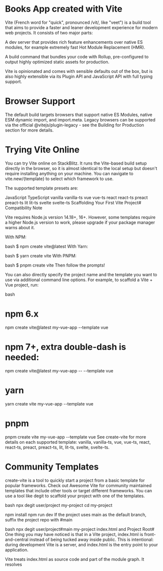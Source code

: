 # Books App created with Vite

Vite (French word for "quick", pronounced /vit/, like "veet") is a build tool that aims to provide a faster and leaner development experience for modern web projects. It consists of two major parts:

A dev server that provides rich feature enhancements over native ES modules, for example extremely fast Hot Module Replacement (HMR).

A build command that bundles your code with Rollup, pre-configured to output highly optimized static assets for production.

Vite is opinionated and comes with sensible defaults out of the box, but is also highly extensible via its Plugin API and JavaScript API with full typing support.

# Browser Support
The default build targets browsers that support native ES Modules, native ESM dynamic import, and import.meta. Legacy browsers can be supported via the official @vitejs/plugin-legacy - see the Building for Production section for more details.

# Trying Vite Online
You can try Vite online on StackBlitz. It runs the Vite-based build setup directly in the browser, so it is almost identical to the local setup but doesn't require installing anything on your machine. You can navigate to vite.new/{template} to select which framework to use.

The supported template presets are:

JavaScript	TypeScript
vanilla	vanilla-ts
vue	vue-ts
react	react-ts
preact	preact-ts
lit	lit-ts
svelte	svelte-ts
Scaffolding Your First Vite Project#
Compatibility Note

Vite requires Node.js version 14.18+, 16+. However, some templates require a higher Node.js version to work, please upgrade if your package manager warns about it.

With NPM:

bash
$ npm create vite@latest
With Yarn:

bash
$ yarn create vite
With PNPM:

bash
$ pnpm create vite
Then follow the prompts!

You can also directly specify the project name and the template you want to use via additional command line options. For example, to scaffold a Vite + Vue project, run:

bash
# npm 6.x
npm create vite@latest my-vue-app --template vue

# npm 7+, extra double-dash is needed:
npm create vite@latest my-vue-app -- --template vue

# yarn
yarn create vite my-vue-app --template vue

# pnpm
pnpm create vite my-vue-app --template vue
See create-vite for more details on each supported template: vanilla, vanilla-ts, vue, vue-ts, react, react-ts, preact, preact-ts, lit, lit-ts, svelte, svelte-ts.

# Community Templates
create-vite is a tool to quickly start a project from a basic template for popular frameworks. Check out Awesome Vite for community maintained templates that include other tools or target different frameworks. You can use a tool like degit to scaffold your project with one of the templates.

bash
npx degit user/project my-project
cd my-project

npm install
npm run dev
If the project uses main as the default branch, suffix the project repo with #main

bash
npx degit user/project#main my-project
index.html and Project Root#
One thing you may have noticed is that in a Vite project, index.html is front-and-central instead of being tucked away inside public. This is intentional: during development Vite is a server, and index.html is the entry point to your application.

Vite treats index.html as source code and part of the module graph. It resolves <script type="module" src="..."> that references your JavaScript source code. Even inline <script type="module"> and CSS referenced via <link href> also enjoy Vite-specific features. In addition, URLs inside index.html are automatically rebased so there's no need for special %PUBLIC_URL% placeholders.

Similar to static http servers, Vite has the concept of a "root directory" which your files are served from. You will see it referenced as <root> throughout the rest of the docs. Absolute URLs in your source code will be resolved using the project root as base, so you can write code as if you are working with a normal static file server (except way more powerful!). Vite is also capable of handling dependencies that resolve to out-of-root file system locations, which makes it usable even in a monorepo-based setup.

Vite also supports multi-page apps with multiple .html entry points.

# Specifying Alternative Root
Running vite starts the dev server using the current working directory as root. You can specify an alternative root with vite serve some/sub/dir.

# Command Line Interface
In a project where Vite is installed, you can use the vite binary in your npm scripts, or run it directly with npx vite. Here are the default npm scripts in a scaffolded Vite project:

json
{
  "scripts": {
    "dev": "vite", // start dev server, aliases: `vite dev`, `vite serve`
    "build": "vite build", // build for production
    "preview": "vite preview" // locally preview production build
  }
}
You can specify additional CLI options like --port or --https. For a full list of CLI options, run npx vite --help in your project.

# Using Unreleased Commits
If you can't wait for a new release to test the latest features, you will need to clone the vite repo to your local machine and then build and link it yourself (pnpm is required):

bash
git clone https://github.com/vitejs/vite.git
cd vite
pnpm install
cd packages/vite
pnpm run build
pnpm link --global # you can use your preferred package manager for this step
Then go to your Vite based project and run pnpm link --global vite (or the package manager that you used to link vite globally). Now restart the development server to ride on the bleeding edge!

# Community
If you have questions or need help, reach out to the community at Discord and GitHub Discussions.
